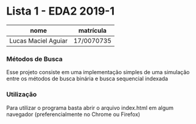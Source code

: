# Lista 1 -  EDA2 2019-1

nome | matrícula
-|-
Lucas Maciel Aguiar | 17/0070735

### Métodos de Busca
Esse projeto consiste em uma implementação simples de uma simulação entre os métodos de busca binária e busca sequencial indexada


### Utilização
Para utilizar o programa basta abrir o arquivo index.html em algum navegador (preferencialmente no Chrome ou Firefox)